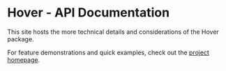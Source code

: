 # Hover - API Documentation

This site hosts the more technical details and considerations of the Hover package.

For feature demonstrations and quick examples, check out the [project homepage](https://github.com/phurwicz/hover).

